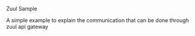 Zuul Sample

A simple example to explain the communication that can be done through zuul api gateway
